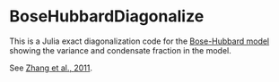 # BoseHubbardDiagonalize

This is a Julia exact diagonalization code for the [Bose-Hubbard model](https://en.wikipedia.org/wiki/Bose%E2%80%93Hubbard_model) showing the variance and condensate fraction in the model.

See [Zhang et al., 2011](http://arxiv.org/pdf/1102.4006v1.pdf).
